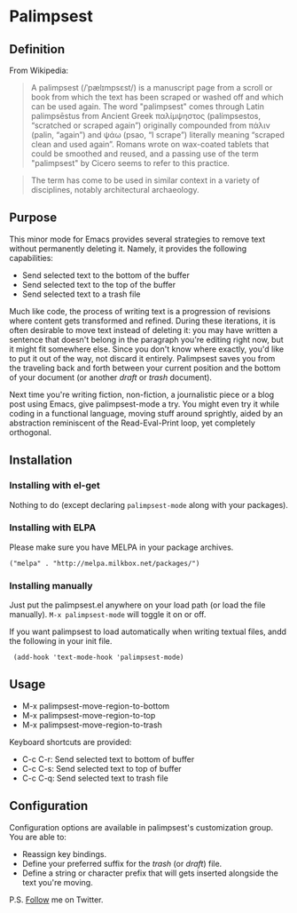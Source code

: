 Palimpsest
==========

## Definition

From Wikipedia: 

>A palimpsest (/ˈpælɪmpsɛst/) is a manuscript page from a scroll or book from which the text has been scraped or washed off and which can be used again. The word "palimpsest" comes through Latin palimpsēstus from Ancient Greek παλίμψηστος (palímpsestos, “scratched or scraped again”) originally compounded from πάλιν (palin, “again”) and ψάω (psao, “I scrape”) literally meaning “scraped clean and used again”. Romans wrote on wax-coated tablets that could be smoothed and reused, and a passing use of the term "palimpsest" by Cicero seems to refer to this practice.

>The term has come to be used in similar context in a variety of disciplines, notably architectural archaeology.

## Purpose

This minor mode for Emacs provides several strategies to remove text without permanently deleting it. Namely, it provides the following capabilities:

 - Send selected text to the bottom of the buffer
 - Send selected text to the top of the buffer
 - Send selected text to a trash file 

Much like code, the process of writing text is a progression of revisions where content gets transformed and refined. During these iterations, it is often desirable to move text instead of deleting it: you may have written a sentence that doesn't belong in the paragraph you're editing right now, but it might fit somewhere else. Since you don't know where exactly, you'd like to put it out of the way, not discard it entirely. Palimpsest saves you from the traveling back and forth between your current position and the bottom of your document (or another *draft* or *trash*  document).

Next time you're writing fiction, non-fiction, a journalistic piece or a blog post using Emacs, give palimpsest-mode a try. You might even try it while coding in a functional language, moving stuff around sprightly, aided by an abstraction reminiscent of the Read-Eval-Print loop, yet completely orthogonal. 

## Installation

### Installing with el-get

Nothing to do (except declaring `palimpsest-mode` along with your packages).

### Installing with ELPA

Please make sure you have MELPA in your package archives.

    ("melpa" . "http://melpa.milkbox.net/packages/")
													  
### Installing manually

Just put the palimpsest.el anywhere on your load path (or load the file manually). `M-x palimpsest-mode` will toggle it on or off.

If you want palimpsest to load automatically when writing textual files, andd the following in your init file. 

	 (add-hook 'text-mode-hook 'palimpsest-mode)
	
## Usage

- M-x palimpsest-move-region-to-bottom
- M-x palimpsest-move-region-to-top
- M-x palimpsest-move-region-to-trash

Keyboard shortcuts are provided:

- C-c C-r: Send selected text to bottom of buffer
- C-c C-s: Send selected text to top of buffer
- C-c C-q: Send selected text to trash file

## Configuration

Configuration options are available in palimpsest's customization group.
You are able to:

- Reassign key bindings.
- Define your preferred suffix for the *trash* (or *draft*) file.
- Define a string or character prefix that will gets inserted alongside the text you're moving.

P.S. [Follow][follow_me] me on Twitter.

[follow_me]: https://twitter.com/intent/user?screen_name=danielszmu "Follow @danielszmu"
